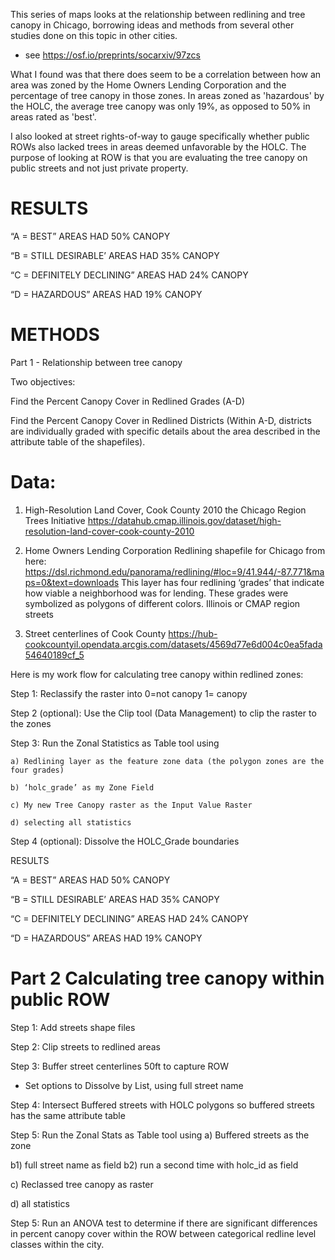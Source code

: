 
This series of maps looks at the relationship between redlining and tree canopy in Chicago, borrowing ideas and methods from several other studies done on this topic in other cities. 
- see https://osf.io/preprints/socarxiv/97zcs 

What I found was that there does seem to be a correlation between how an area was zoned by the Home Owners Lending Corporation and the percentage of tree canopy in those zones. In areas zoned as 'hazardous' by the HOLC, the average tree canopy was only 19%, as opposed to 50% in areas rated as 'best'. 

I also looked at street rights-of-way to gauge specifically whether public ROWs also lacked trees in areas deemed unfavorable by the HOLC. The purpose of looking at ROW is that you are evaluating the tree canopy on public streets and not just private property.

# RESULTS

“A = BEST” AREAS HAD 50% CANOPY

“B = STILL DESIRABLE’ AREAS HAD 35% CANOPY

“C = DEFINITELY DECLINING” AREAS HAD 24% CANOPY

“D = HAZARDOUS” AREAS HAD 19% CANOPY

# METHODS
Part 1 - Relationship between tree canopy

Two objectives:

Find the Percent Canopy Cover in Redlined Grades (A-D)

Find the Percent Canopy Cover in Redlined Districts (Within A-D, districts are individually graded with specific details about the area described in the attribute table of the shapefiles).


# Data:

1. High-Resolution Land Cover, Cook County 2010 the Chicago Region Trees Initiative https://datahub.cmap.illinois.gov/dataset/high-resolution-land-cover-cook-county-2010

2. Home Owners Lending Corporation Redlining shapefile for Chicago from here: https://dsl.richmond.edu/panorama/redlining/#loc=9/41.944/-87.771&maps=0&text=downloads
This layer has four redlining ‘grades’ that indicate how viable a neighborhood was for lending. These grades were symbolized as polygons of different colors.
Illinois or CMAP region streets

3. Street centerlines of Cook County https://hub-cookcountyil.opendata.arcgis.com/datasets/4569d77e6d004c0ea5fada54640189cf_5 

Here is my work flow for calculating tree canopy within redlined zones:

Step 1: Reclassify the raster into 0=not canopy 1= canopy

Step 2 (optional): Use the Clip tool (Data Management) to clip the raster to the zones

Step 3: Run the Zonal Statistics as Table tool using 

	a) Redlining layer as the feature zone data (the polygon zones are the four grades)

	b) ‘holc_grade’ as my Zone Field 

	c) My new Tree Canopy raster as the Input Value Raster

	d) selecting all statistics


Step 4 (optional): Dissolve the HOLC_Grade boundaries


RESULTS

“A = BEST” AREAS HAD 50% CANOPY

“B = STILL DESIRABLE’ AREAS HAD 35% CANOPY

“C = DEFINITELY DECLINING” AREAS HAD 24% CANOPY

“D = HAZARDOUS” AREAS HAD 19% CANOPY

# Part 2 Calculating tree canopy within public ROW 

Step 1: Add streets shape files

Step 2: Clip streets to redlined areas 

Step 3: Buffer street centerlines 50ft to capture ROW
- Set options to Dissolve by List, using full street name 

Step 4: Intersect Buffered streets with HOLC polygons so buffered streets has the same attribute table

Step 5: Run the Zonal Stats as Table tool using
a) Buffered streets as the zone

b1) full street name as field
b2) run a second time with holc_id as field

c) Reclassed tree canopy as raster

d) all statistics

Step 5: Run an ANOVA test to determine if there are significant differences in percent canopy cover within the ROW between categorical redline level classes within the city. 


